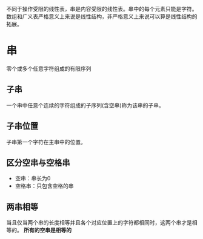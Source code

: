 不同于操作受限的线性表，串是内容受限的线性表。串中的每个元素只能是字符。
数组和广义表严格意义上来说是线性结构，非严格意义上来说可以算是线性结构的拓展。

# 串
零个或多个任意字符组成的有限序列

## 子串
一个串中任意个连续的字符组成的子序列(含空串)称为该串的子串。

## 子串位置
子串第一个字符在主串中的位置。

## 区分空串与空格串
- 空串：串长为0
- 空格串：只包含空格的串

## 两串相等
当且仅当两个串的长度相等并且各个对应位置上的字符都相同时，这两个串才是相等的。
**所有的空串是相等的**

